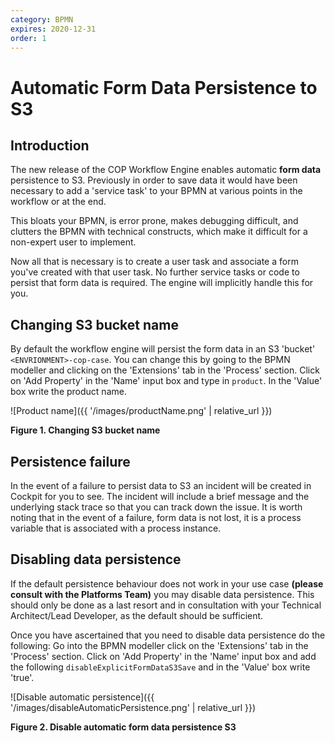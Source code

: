 ```yaml
---
category: BPMN
expires: 2020-12-31
order: 1
---
```

# Automatic Form Data Persistence to S3

## Introduction

The new release of the COP Workflow Engine enables automatic **form data** persistence to S3.
Previously in order to save data it would have been necessary to add a 'service task' to your BPMN at various points in the workflow or at the end.

This bloats your BPMN, is error prone, makes debugging difficult, and clutters the BPMN with technical constructs, which make it difficult for a non-expert user to implement.

Now all that is necessary is to create a user task and associate a form you've created with that user task. No further service tasks or code to persist that form data is required. The engine will implicitly handle this for you.

## Changing S3 bucket name

By default the workflow engine will persist the form data in an S3 'bucket' ```<ENVRIONMENT>-cop-case```. You can change this by going to the BPMN modeller and clicking on the 'Extensions' tab in the 'Process' section. Click on 'Add Property' in the 'Name' input box and type in ```product```. In the 'Value' box write the product name.

![Product name]({{ '/images/productName.png' | relative_url }})

**Figure 1. Changing S3 bucket name**

## Persistence failure

In the event of a failure to persist data to S3 an incident will be created in Cockpit for you to see. The incident will include a brief message and the underlying stack trace so that you can track down the issue. It is worth noting that in the event of a failure, form data is not lost, it is a process variable that is associated with a process instance.

## Disabling data persistence

If the default persistence behaviour does not work in your use case **(please consult with the Platforms Team)** you may disable data persistence. This should only be done as a last resort and in consultation with your Technical Architect/Lead Developer, as the default should be sufficient.

Once you have ascertained that you need to disable data persistence do the following: Go into the BPMN modeller click on the 'Extensions' tab in the 'Process' section. Click on 'Add Property' in the 'Name' input box and add the following ```disableExplicitFormDataS3Save``` and in the 'Value' box write 'true'.

![Disable automatic persistence]({{ '/images/disableAutomaticPersistence.png' | relative_url }})

**Figure 2. Disable automatic form data persistence S3**
